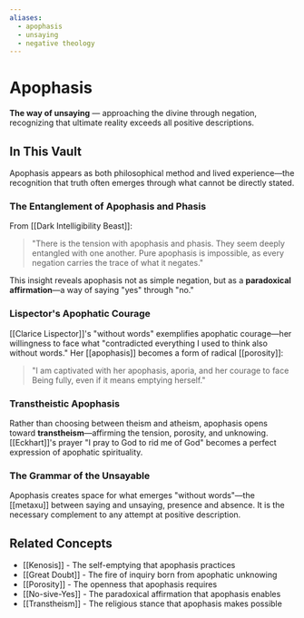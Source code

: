 ```yaml
---
aliases:
  - apophasis
  - unsaying
  - negative theology
---
```


# Apophasis

**The way of unsaying** — approaching the divine through negation, recognizing that ultimate reality exceeds all positive descriptions.

## In This Vault

Apophasis appears as both philosophical method and lived experience—the recognition that truth often emerges through what cannot be directly stated.

### The Entanglement of Apophasis and Phasis

From [[Dark Intelligibility Beast]]:

> "There is the tension with apophasis and phasis. They seem deeply entangled with one another. Pure apophasis is impossible, as every negation carries the trace of what it negates."

This insight reveals apophasis not as simple negation, but as a **paradoxical affirmation**—a way of saying "yes" through "no."

### Lispector's Apophatic Courage

[[Clarice Lispector]]'s "without words" exemplifies apophatic courage—her willingness to face what "contradicted everything I used to think also without words." Her [[apophasis]] becomes a form of radical [[porosity]]:

> "I am captivated with her apophasis, aporia, and her courage to face Being fully, even if it means emptying herself."

### Transtheistic Apophasis

Rather than choosing between theism and atheism, apophasis opens toward **transtheism**—affirming the tension, porosity, and unknowing. [[Eckhart]]'s prayer "I pray to God to rid me of God" becomes a perfect expression of apophatic spirituality.

### The Grammar of the Unsayable

Apophasis creates space for what emerges "without words"—the [[metaxu]] between saying and unsaying, presence and absence. It is the necessary complement to any attempt at positive description.

## Related Concepts

- [[Kenosis]] - The self-emptying that apophasis practices
- [[Great Doubt]] - The fire of inquiry born from apophatic unknowing  
- [[Porosity]] - The openness that apophasis requires
- [[No-sive-Yes]] - The paradoxical affirmation that apophasis enables
- [[Transtheism]] - The religious stance that apophasis makes possible
